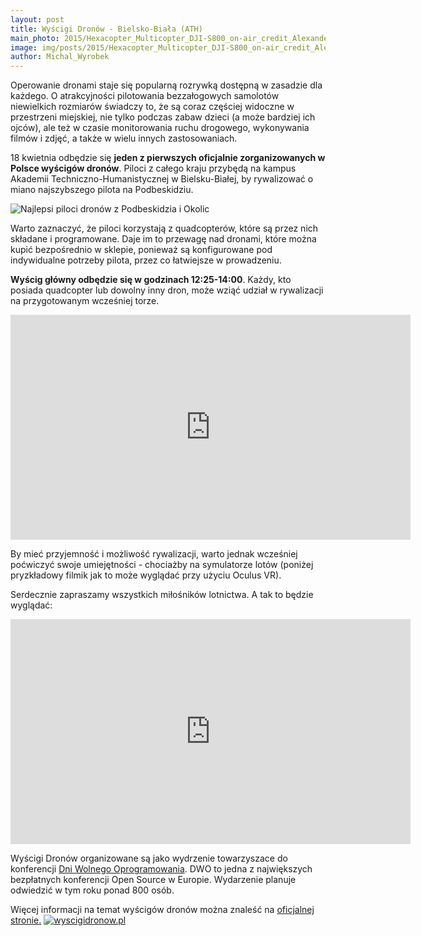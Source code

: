 ```yaml
---
layout: post
title: Wyścigi Dronów - Bielsko-Biała (ATH)
main_photo: 2015/Hexacopter_Multicopter_DJI-S800_on-air_credit_Alexander_Glinz.jpg
image: img/posts/2015/Hexacopter_Multicopter_DJI-S800_on-air_credit_Alexander_Glinz.jpg
author: Michal_Wyrobek
---
```


Operowanie dronami staje się popularną rozrywką dostępną w zasadzie dla każdego. O atrakcyjności pilotowania bezzałogowych samolotów niewielkich rozmiarów świadczy to, że są coraz częściej widoczne w przestrzeni miejskiej, nie tylko podczas zabaw dzieci (a może bardziej ich ojców), ale też w czasie monitorowania ruchu drogowego, wykonywania filmów i zdjęć, a także w wielu innych zastosowaniach.

18 kwietnia odbędzie się **jeden z pierwszych oficjalnie zorganizowanych w Polsce wyścigów dronów**. Piloci z całego kraju przybędą na kampus Akademii Techniczno-Humanistycznej w Bielsku-Białej, by rywalizować o miano najszybszego pilota na Podbeskidziu.

![Najlepsi piloci dronów z Podbeskidzia i Okolic](/pl/blog/img/posts/2015/ekipa.z.podbeskidzia.i.okolic.jpg)

Warto zaznaczyć, że piloci korzystają z quadcopterów, które są przez nich składane i programowane. Daje im to przewagę nad dronami, które można kupić bezpośrednio w sklepie, ponieważ są konfigurowane pod indywidualne potrzeby pilota, przez co łatwiejsze w prowadzeniu.

**Wyścig główny odbędzie się w godzinach 12:25-14:00**. Każdy, kto posiada quadcopter lub dowolny inny dron, może wziąć udział w rywalizacji na przygotowanym wcześniej torze.

<center><iframe width="640" height="360" src="https://www.youtube.com/embed/TRcotHOns5Y" frameborder="0" allowfullscreen></iframe></center>

By mieć przyjemność i możliwość rywalizacji, warto jednak wcześniej poćwiczyć swoje umiejętności - chociażby na symulatorze lotów (poniżej pryzkładowy filmik jak to może wyglądać przy użyciu Oculus VR).

Serdecznie zapraszamy wszystkich miłośników lotnictwa. A tak to będzie wyglądać:

<center><iframe width="640" height="360" src="https://www.youtube.com/embed/cn_0jwAHskI" frameborder="0" allowfullscreen></iframe></center>

Wyścigi Dronów organizowane są jako wydrzenie towarzyszace do konferencji [Dni Wolnego Oprogramowania](http://dwo.mikstura.it). DWO to jedna z największych bezpłatnych konferencji Open Source w Europie. Wydarzenie planuje odwiedzić w tym roku ponad 800 osób.

Więcej informacji na temat wyścigów dronów można znaleść na [oficjalnej stronie.](http://wyscigidronow.pl/)
<a href="http://wyscigidronow.pl/">
![wyscigidronow.pl](/pl/blog/img/posts/2015/wyscigidronow.pl.jpg)
</a>

